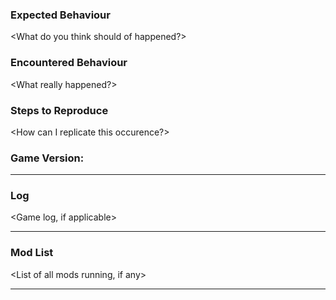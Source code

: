 ### Expected Behaviour
<What do you think should of happened?>

### Encountered Behaviour
<What really happened?>

### Steps to Reproduce
<How can I replicate this occurence?>

### Game Version:
<Version of RimWorld you encountered this issue on>

---

### Log
<Game log, if applicable>

---

### Mod List
<List of all mods running, if any>

---
